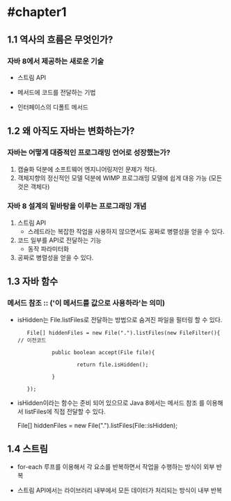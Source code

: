 # #chapter1

## 1.1 역사의 흐름은 무엇인가?
### 자바 8에서 제공하는 새로운 기술
  - 스트림 API
  
  - 메서드에 코드를 전달하는 기법
  
  - 인터페이스의 디폴트 메서드
 
## 1.2 왜 아직도 자바는 변화하는가?
### 자바는 어떻게 대중적인 프로그래밍 언어로 성장했는가?
  1. 캡슐화 덕분에 소프트웨어 엔지니어링저인 문제가 적다.
  2. 객체지향의 정신적인 모델 덕분에 WIMP 프로그래밍 모델에 쉽게 대응 가능 (모든 것은 객체다) 
### 자바 8 설계의 밑바탕을 이루는 프로그래밍 개념
  1. 스트림 API
	 - 스레드라는 복잡한 작업을 사용하지 않으면서도 꽁짜로 병렬성을 얻을 수 있다.
  2. 코드 일부를 API로 전달하는 기능
	 - 동작 파라미터화 
  3. 공짜로 병렬성을 얻을 수 있다.
  
## 1.3 자바 함수
### 메서드 참조 :: ('이 메서드를 값으로 사용하라'는 의미)
  * isHidden는 File.listFiles로 전달하는 방법으로 숨겨진 파일을 필터링 할 수 있다.
  
           File[] hiddenFiles = new File(".").listFiles(new FileFilter(){ // 이전코드
        
                   public boolean accept(File file){

                           return file.isHidden();

                   }
                
           });
          
  * isHidden이라는 함수는 준비 되어 있으므로 Java 8에서는 메서드 참조 를 이용해서 listFiles에 직접 전달할 수 있다.
  
	File[] hiddenFiles = new File(".").listFiles(File::isHidden);
	
## 1.4 스트림
- for-each 루프를 이용해서 각 요소를 반복하면서 작업을 수행하는 방식이 외부 반복

- 스트림 API에서는 라이브러리 내부에서 모든 데이터가 처리되는 방식이 내부 반복
